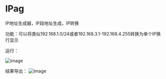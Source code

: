 # IPag
IP地址生成器，IP段地址生成，IP转换

功能：可以将类似192.168.1.0/24或者192.168.3.1-192.168.4.255转换为单个IP换行显示





运行：

![image](https://github.com/user-attachments/assets/b2d028d9-cc20-4fca-97bc-9327cfc57e58)

结果导出：
![image](https://github.com/user-attachments/assets/db5e81c2-3eea-4036-979f-da8af9d66cfc)
